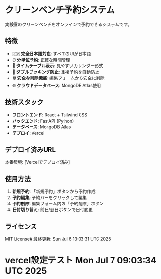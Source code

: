 # クリーンベンチ予約システム

実験室のクリーンベンチをオンラインで予約できるシステムです。

## 特徴

- 🇯🇵 **完全日本語対応**: すべてのUIが日本語
- ⏰ **分単位予約**: 正確な時間管理
- 📅 **タイムテーブル表示**: 見やすいカレンダー形式
- 🚫 **ダブルブッキング防止**: 重複予約を自動防止
- 🗑️ **安全な削除機能**: 編集フォームから安全に削除
- 🌐 **クラウドデータベース**: MongoDB Atlas使用

## 技術スタック

- **フロントエンド**: React + Tailwind CSS
- **バックエンド**: FastAPI (Python)
- **データベース**: MongoDB Atlas
- **デプロイ**: Vercel

## デプロイ済みURL

本番環境: [Vercelでデプロイ済み]

## 使用方法

1. **新規予約**: 「新規予約」ボタンから予約作成
2. **予約編集**: 予約バーをクリックして編集
3. **予約削除**: 編集フォーム内の「予約削除」ボタン
4. **日付切り替え**: 前日/翌日ボタンで日付変更

## ライセンス

MIT License# 最終更新: Sun Jul  6 13:03:31 UTC 2025
# vercel設定テスト Mon Jul  7 09:03:34 UTC 2025
